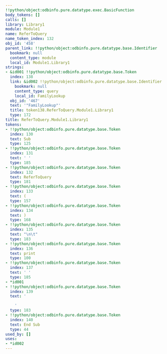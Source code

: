 ```yaml
---
!!python/object:odbinfo.pure.datatype.exec.BasicFunction
body_tokens: []
calls: []
library: Library1
module: Module1
name: ReferToQuery
name_token_index: 132
obj_id: '458'
parent_link: !!python/object:odbinfo.pure.datatype.base.Identifier
  bookmark: null
  content_type: module
  local_id: Module1.Library1
strings:
- &id001 !!python/object:odbinfo.pure.datatype.base.Token
  index: 138
  link: &id002 !!python/object:odbinfo.pure.datatype.base.Identifier
    bookmark: null
    content_type: query
    local_id: FamilyLookup
  obj_id: '467'
  text: '"FamilyLookup"'
  title: token138.ReferToQuery.Module1.Library1
  type: 172
title: ReferToQuery.Module1.Library1
tokens:
- !!python/object:odbinfo.pure.datatype.base.Token
  index: 130
  text: Sub
  type: 125
- !!python/object:odbinfo.pure.datatype.base.Token
  index: 131
  text: ' '
  type: 185
- !!python/object:odbinfo.pure.datatype.base.Token
  index: 132
  text: ReferToQuery
  type: 181
- !!python/object:odbinfo.pure.datatype.base.Token
  index: 133
  text: (
  type: 157
- !!python/object:odbinfo.pure.datatype.base.Token
  index: 134
  text: )
  type: 168
- !!python/object:odbinfo.pure.datatype.base.Token
  index: 135
  text: "\n\t"
  type: 183
- !!python/object:odbinfo.pure.datatype.base.Token
  index: 136
  text: print
  type: 100
- !!python/object:odbinfo.pure.datatype.base.Token
  index: 137
  text: ' '
  type: 185
- *id001
- !!python/object:odbinfo.pure.datatype.base.Token
  index: 139
  text: '

    '
  type: 183
- !!python/object:odbinfo.pure.datatype.base.Token
  index: 140
  text: End Sub
  type: 44
used_by: []
uses:
- *id002
---
```

